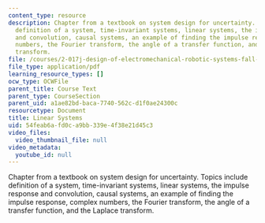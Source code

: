 ```yaml
---
content_type: resource
description: Chapter from a textbook on system design for uncertainty. Topics include
  definition of a system, time-invariant systems, linear systems, the impulse response
  and convolution, causal systems, an example of finding the impulse response, complex
  numbers, the Fourier transform, the angle of a transfer function, and the Laplace
  transform.
file: /courses/2-017j-design-of-electromechanical-robotic-systems-fall-2009/54feab6afd0ca9bb339e4f38e21d45c3_MIT2_017JF09_ch02.pdf
file_type: application/pdf
learning_resource_types: []
ocw_type: OCWFile
parent_title: Course Text
parent_type: CourseSection
parent_uid: a1ae82bd-baca-7740-562c-d1f0ae24300c
resourcetype: Document
title: Linear Systems
uid: 54feab6a-fd0c-a9bb-339e-4f38e21d45c3
video_files:
  video_thumbnail_file: null
video_metadata:
  youtube_id: null
---
```

Chapter from a textbook on system design for uncertainty. Topics include definition of a system, time-invariant systems, linear systems, the impulse response and convolution, causal systems, an example of finding the impulse response, complex numbers, the Fourier transform, the angle of a transfer function, and the Laplace transform.

